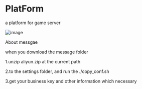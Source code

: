 # PlatForm
a platform for game server

 ![image](https://github.com/wangchong-fly123/Platform/raw/master/platform/view/images/bg_body2.jpg)
 
 
 About messgae
 
 when you download the message folder
 
 1.unzip aliyun.zip at the current path
 
 2.to the settings folder, and run the ./copy_conf.sh
 
 3.get your business key and other information which necessary
